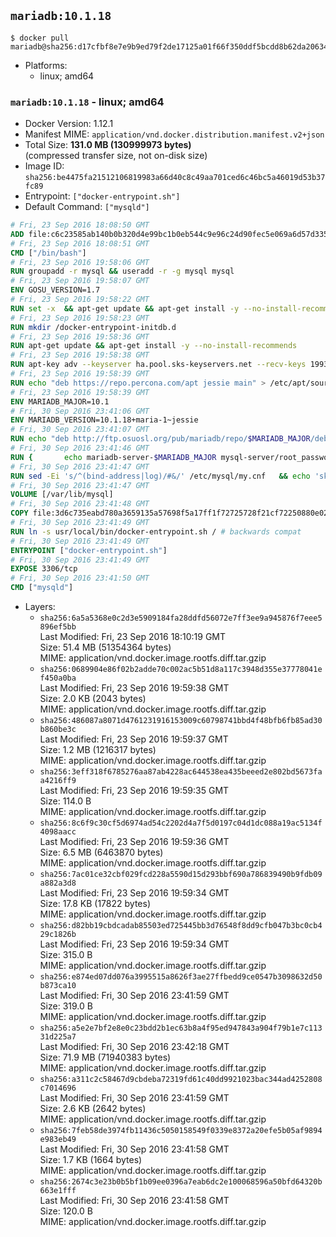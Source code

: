 ## `mariadb:10.1.18`

```console
$ docker pull mariadb@sha256:d17cfbf8e7e9b9ed79f2de17125a01f66f350ddf5bcdd8b62da20634cfa0b425
```

-	Platforms:
	-	linux; amd64

### `mariadb:10.1.18` - linux; amd64

-	Docker Version: 1.12.1
-	Manifest MIME: `application/vnd.docker.distribution.manifest.v2+json`
-	Total Size: **131.0 MB (130999973 bytes)**  
	(compressed transfer size, not on-disk size)
-	Image ID: `sha256:be4475fa21512106819983a66d40c8c49aa701ced6c46bc5a46019d53b37fc89`
-	Entrypoint: `["docker-entrypoint.sh"]`
-	Default Command: `["mysqld"]`

```dockerfile
# Fri, 23 Sep 2016 18:08:50 GMT
ADD file:c6c23585ab140b0b320d4e99bc1b0eb544c9e96c24d90fec5e069a6d57d335ca in / 
# Fri, 23 Sep 2016 18:08:51 GMT
CMD ["/bin/bash"]
# Fri, 23 Sep 2016 19:58:06 GMT
RUN groupadd -r mysql && useradd -r -g mysql mysql
# Fri, 23 Sep 2016 19:58:07 GMT
ENV GOSU_VERSION=1.7
# Fri, 23 Sep 2016 19:58:22 GMT
RUN set -x 	&& apt-get update && apt-get install -y --no-install-recommends ca-certificates wget && rm -rf /var/lib/apt/lists/* 	&& wget -O /usr/local/bin/gosu "https://github.com/tianon/gosu/releases/download/$GOSU_VERSION/gosu-$(dpkg --print-architecture)" 	&& wget -O /usr/local/bin/gosu.asc "https://github.com/tianon/gosu/releases/download/$GOSU_VERSION/gosu-$(dpkg --print-architecture).asc" 	&& export GNUPGHOME="$(mktemp -d)" 	&& gpg --keyserver ha.pool.sks-keyservers.net --recv-keys B42F6819007F00F88E364FD4036A9C25BF357DD4 	&& gpg --batch --verify /usr/local/bin/gosu.asc /usr/local/bin/gosu 	&& rm -r "$GNUPGHOME" /usr/local/bin/gosu.asc 	&& chmod +x /usr/local/bin/gosu 	&& gosu nobody true 	&& apt-get purge -y --auto-remove ca-certificates wget
# Fri, 23 Sep 2016 19:58:23 GMT
RUN mkdir /docker-entrypoint-initdb.d
# Fri, 23 Sep 2016 19:58:36 GMT
RUN apt-get update && apt-get install -y --no-install-recommends 		apt-transport-https ca-certificates 		pwgen 	&& rm -rf /var/lib/apt/lists/*
# Fri, 23 Sep 2016 19:58:38 GMT
RUN apt-key adv --keyserver ha.pool.sks-keyservers.net --recv-keys 199369E5404BD5FC7D2FE43BCBCB082A1BB943DB 	&& apt-key adv --keyserver ha.pool.sks-keyservers.net --recv-keys 430BDF5C56E7C94E848EE60C1C4CBDCDCD2EFD2A
# Fri, 23 Sep 2016 19:58:39 GMT
RUN echo "deb https://repo.percona.com/apt jessie main" > /etc/apt/sources.list.d/percona.list 	&& { 		echo 'Package: *'; 		echo 'Pin: release o=Percona Development Team'; 		echo 'Pin-Priority: 998'; 	} > /etc/apt/preferences.d/percona
# Fri, 23 Sep 2016 19:58:39 GMT
ENV MARIADB_MAJOR=10.1
# Fri, 30 Sep 2016 23:41:06 GMT
ENV MARIADB_VERSION=10.1.18+maria-1~jessie
# Fri, 30 Sep 2016 23:41:07 GMT
RUN echo "deb http://ftp.osuosl.org/pub/mariadb/repo/$MARIADB_MAJOR/debian jessie main" > /etc/apt/sources.list.d/mariadb.list 	&& { 		echo 'Package: *'; 		echo 'Pin: release o=MariaDB'; 		echo 'Pin-Priority: 999'; 	} > /etc/apt/preferences.d/mariadb
# Fri, 30 Sep 2016 23:41:46 GMT
RUN { 		echo mariadb-server-$MARIADB_MAJOR mysql-server/root_password password 'unused'; 		echo mariadb-server-$MARIADB_MAJOR mysql-server/root_password_again password 'unused'; 	} | debconf-set-selections 	&& apt-get update 	&& apt-get install -y 		mariadb-server=$MARIADB_VERSION 		percona-xtrabackup 		socat 	&& rm -rf /var/lib/apt/lists/* 	&& sed -ri 's/^user\s/#&/' /etc/mysql/my.cnf /etc/mysql/conf.d/* 	&& rm -rf /var/lib/mysql && mkdir -p /var/lib/mysql /var/run/mysqld 	&& chown -R mysql:mysql /var/lib/mysql /var/run/mysqld 	&& chmod 777 /var/run/mysqld
# Fri, 30 Sep 2016 23:41:47 GMT
RUN sed -Ei 's/^(bind-address|log)/#&/' /etc/mysql/my.cnf 	&& echo 'skip-host-cache\nskip-name-resolve' | awk '{ print } $1 == "[mysqld]" && c == 0 { c = 1; system("cat") }' /etc/mysql/my.cnf > /tmp/my.cnf 	&& mv /tmp/my.cnf /etc/mysql/my.cnf
# Fri, 30 Sep 2016 23:41:47 GMT
VOLUME [/var/lib/mysql]
# Fri, 30 Sep 2016 23:41:48 GMT
COPY file:3d6c735eabd780a3659135a57698f5a17ff1f72725728f21cf72250880e02926 in /usr/local/bin/ 
# Fri, 30 Sep 2016 23:41:49 GMT
RUN ln -s usr/local/bin/docker-entrypoint.sh / # backwards compat
# Fri, 30 Sep 2016 23:41:49 GMT
ENTRYPOINT ["docker-entrypoint.sh"]
# Fri, 30 Sep 2016 23:41:49 GMT
EXPOSE 3306/tcp
# Fri, 30 Sep 2016 23:41:50 GMT
CMD ["mysqld"]
```

-	Layers:
	-	`sha256:6a5a5368e0c2d3e5909184fa28ddfd56072e7ff3ee9a945876f7eee5896ef5bb`  
		Last Modified: Fri, 23 Sep 2016 18:10:19 GMT  
		Size: 51.4 MB (51354364 bytes)  
		MIME: application/vnd.docker.image.rootfs.diff.tar.gzip
	-	`sha256:0689904e86f02b2adde70c002ac5b51d8a117c3948d355e37778041ef450a0ba`  
		Last Modified: Fri, 23 Sep 2016 19:59:38 GMT  
		Size: 2.0 KB (2043 bytes)  
		MIME: application/vnd.docker.image.rootfs.diff.tar.gzip
	-	`sha256:486087a8071d4761231916153009c60798741bbd4f48bfb6fb85ad30b860be3c`  
		Last Modified: Fri, 23 Sep 2016 19:59:37 GMT  
		Size: 1.2 MB (1216317 bytes)  
		MIME: application/vnd.docker.image.rootfs.diff.tar.gzip
	-	`sha256:3eff318f6785276aa87ab4228ac644538ea435beeed2e802bd5673faa4216ff9`  
		Last Modified: Fri, 23 Sep 2016 19:59:35 GMT  
		Size: 114.0 B  
		MIME: application/vnd.docker.image.rootfs.diff.tar.gzip
	-	`sha256:8c6f9c30cf5d6974ad54c2202d4a7f5d0197c04d1dc088a19ac5134f4098aacc`  
		Last Modified: Fri, 23 Sep 2016 19:59:36 GMT  
		Size: 6.5 MB (6463870 bytes)  
		MIME: application/vnd.docker.image.rootfs.diff.tar.gzip
	-	`sha256:7ac01ce32cbf029fcd228a5590d15d293bbf690a786839490b9fdb09a882a3d8`  
		Last Modified: Fri, 23 Sep 2016 19:59:34 GMT  
		Size: 17.8 KB (17822 bytes)  
		MIME: application/vnd.docker.image.rootfs.diff.tar.gzip
	-	`sha256:d82bb19cbdcadab85503ed725445bb3d76548f8dd9cfb047b3bc0cb429c1826b`  
		Last Modified: Fri, 23 Sep 2016 19:59:34 GMT  
		Size: 315.0 B  
		MIME: application/vnd.docker.image.rootfs.diff.tar.gzip
	-	`sha256:e874ed07dd076a3995515a8626f3ae27ffbedd9ce0547b3098632d50b873ca10`  
		Last Modified: Fri, 30 Sep 2016 23:41:59 GMT  
		Size: 319.0 B  
		MIME: application/vnd.docker.image.rootfs.diff.tar.gzip
	-	`sha256:a5e2e7bf2e8e0c23bdd2b1ec63b8a4f95ed947843a904f79b1e7c11331d225a7`  
		Last Modified: Fri, 30 Sep 2016 23:42:18 GMT  
		Size: 71.9 MB (71940383 bytes)  
		MIME: application/vnd.docker.image.rootfs.diff.tar.gzip
	-	`sha256:a311c2c58467d9cbdeba72319fd61c40dd9921023bac344ad4252808c7014696`  
		Last Modified: Fri, 30 Sep 2016 23:41:59 GMT  
		Size: 2.6 KB (2642 bytes)  
		MIME: application/vnd.docker.image.rootfs.diff.tar.gzip
	-	`sha256:7feb58de3974fb11436c5050158549f0339e8372a20efe5b05af9894e983eb49`  
		Last Modified: Fri, 30 Sep 2016 23:41:58 GMT  
		Size: 1.7 KB (1664 bytes)  
		MIME: application/vnd.docker.image.rootfs.diff.tar.gzip
	-	`sha256:2674c3e23b0b5bf1b09ee0396a7eab6dc2e100068596a50bfd64320b663e1fff`  
		Last Modified: Fri, 30 Sep 2016 23:41:58 GMT  
		Size: 120.0 B  
		MIME: application/vnd.docker.image.rootfs.diff.tar.gzip
